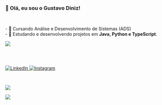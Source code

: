 ### 👋 Olá, eu sou o Gustavo Diniz!
<br>
<p>
  - 🔭 Cursando Análise e Desenvolvimento de Sistemas (ADS)<br>
  - 🌱 Estudando e desenvolvendo projetos em <strong>Java, Python e TypeScript</strong>.
</p>
<p align="left">
  <a href="https://skillicons.dev">
    <img src="https://skillicons.dev/icons?i=java,python,html,css,javascript,typescript,git,spring,linux" />
  </a>
</p>

##

<br>
<p align="left">
<a href="https://www.linkedin.com/in/gustavo-diniz-30397b29a/" target="_blank">
  <img src="https://img.shields.io/badge/LinkedIn-0077B5?style=for-the-badge&logo=linkedin&logoColor=white" alt="LinkedIn"/>
</a>
<a href="https://www.instagram.com/gdinizz_21/" target="_blank">
  <img src="https://img.shields.io/badge/Instagram-E4405F?style=for-the-badge&logo=instagram&logoColor=white" alt="Instagram"/>
</a>
</p>
<br> 


  <source
    srcset="https://github-readme-stats.vercel.app/api?username=Gugzz21&show_icons=true&theme=dracula"
    media="(prefers-color-scheme: dracula)"/>
  <img src="https://github-readme-stats.vercel.app/api?username=Gugzz21&show_icons=true" />

<picture>
  <source
    srcset="https://github-readme-stats.vercel.app/api/top-langs/?username=Gugzz21&layout=compact"
    media="(prefers-color-scheme: dracula)"/>
  <img src="https://github-readme-stats.vercel.app/api/top-langs/?username=Gugzz21&layout=compact" />
</picture>





